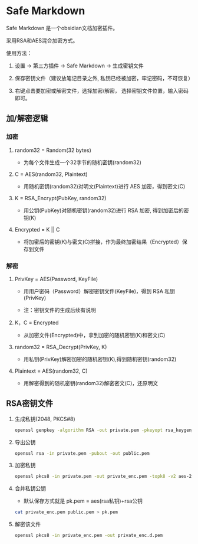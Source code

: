 # Safe Markdown

Safe Markdown 是一个obsidian文档加密插件。

采用RSA和AES混合加密方式。

使用方法：

1. 设置 -> 第三方插件 -> Safe Markdown -> 生成密钥文件

2. 保存密钥文件（建议放笔记目录之外, 私钥已经被加密，牢记密码，不可恢复）

3. 右键点击要加密或解密文件，选择加密/解密， 选择密钥文件位置，输入密码即可。

## 加/解密逻辑

### 加密

  1. random32 = Random(32 bytes)

      - 为每个文件生成一个32字节的随机密钥(random32)

  2. C = AES(random32, Plaintext)

      - 用随机密钥(random32)对明文(Plaintext)进行 AES 加密，得到密文(C)

  3. K = RSA_Encrypt(PubKey, random32)
  
      - 用公钥(PubKey)对随机密钥(random32)进行 RSA 加密, 得到加密后的密钥(K)

  5. Encrypted = K || C
  
      - 将加密后的密钥(K)与密文(C)拼接，作为最终加密结果（Encrypted）保存到文件

### 解密

  1. PrivKey = AES(Password, KeyFile)

      - 用用户密码（Password）解密密钥文件(KeyFile)，得到 RSA 私钥(PrivKey)

      - 注：密钥文件的生成后续有说明
  
  2. K，C = Encrypted

      - 从加密文件(Encrypted)中，拿到加密的随机密钥(K)和密文(C)

  2. random32 = RSA_Decrypt(PrivKey, K)
  
      - 用私钥(PrivKey)解密加密的随机密钥(K),得到随机密钥(random32)

  3. Plaintext = AES(random32, C)
  
      - 用解密得到的随机密钥(random32)解密密文(C)，还原明文


## RSA密钥文件

1. 生成私钥(2048, PKCS#8)

    ```sh
    openssl genpkey -algorithm RSA -out private.pem -pkeyopt rsa_keygen_bits:2048
    ```

2. 导出公钥

    ```sh
    openssl rsa -in private.pem -pubout -out public.pem
    ```

3. 加密私钥

    ```sh
    openssl pkcs8 -in private.pem -out private_enc.pem -topk8 -v2 aes-256-cbc -v2prf hmacWithSHA256 -iter 100000
    ```

4. 合并私钥公钥

    - 默认保存方式就是 pk.pem = aes(rsa私钥)+rsa公钥

    ```sh
    cat private_enc.pem public.pem > pk.pem
    ```

5. 解密该文件

    ```sh
    openssl pkcs8 -in private_enc.pem -out private_enc.d.pem 
    ```